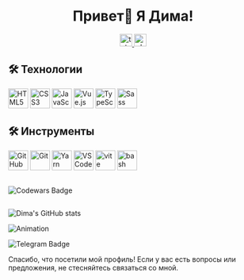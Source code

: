 <h1 align="center">Привет👋 Я Дима!</h1>

<div align="center">
  <a href="https://t.me/biskv" target="_blank">
    <img src="https://img.shields.io/static/v1?message=Telegram&logo=telegram&label=&color=2CA5E0&logoColor=white&labelColor=&style=for-the-badge" height="25" alt="telegram logo"  />
  </a>
    <a href="https://www.vk.com/biskv" target="_blank">
    <img src="https://img.shields.io/static/v1?message=VK&logo=vkontakte&label=&color=FF0000&logoColor=white&labelColor=&style=for-the-badge" height="25" alt="vkontakte logo"  />
  </a>
</div>

## 🛠️ Технологии

<p>
  <img src="https://cdn.jsdelivr.net/gh/devicons/devicon/icons/html5/html5-original.svg" width="40" height="40" alt="HTML5" />
  <img src="https://cdn.jsdelivr.net/gh/devicons/devicon/icons/css3/css3-original.svg" width="40" height="40" alt="CSS3" />
    <img src="https://cdn.jsdelivr.net/gh/devicons/devicon/icons/javascript/javascript-original.svg" width="40" height="40" alt="JavaScript" />
  <img src="https://cdn.jsdelivr.net/gh/devicons/devicon/icons/vuejs/vuejs-original.svg" width="40" height="40" alt="Vue.js" />
  <img src="https://cdn.jsdelivr.net/gh/devicons/devicon/icons/typescript/typescript-original.svg" width="40" height="40" alt="TypeScript" />
  <img src="https://cdn.jsdelivr.net/gh/devicons/devicon/icons/sass/sass-original.svg" width="40" height="40" alt="Sass" />

</p>

## 🛠️ Инструменты

<p>
  <img src="https://cdn.jsdelivr.net/gh/devicons/devicon/icons/github/github-original.svg" width="40" height="40" alt="GitHub" />
  <img src="https://cdn.jsdelivr.net/gh/devicons/devicon/icons/git/git-original.svg" width="40" height="40" alt="Git" />
  <img src="https://cdn.jsdelivr.net/gh/devicons/devicon/icons/yarn/yarn-original.svg" width="40" height="40" alt="Yarn" />
  <img src="https://cdn.jsdelivr.net/gh/devicons/devicon/icons/vscode/vscode-original.svg" width="40" height="40" alt="VS Code" />
    <img src="https://skillicons.dev/icons?i=vite" height="40" alt="vite logo"  />
    <img src="https://cdn.simpleicons.org/gnubash/4EAA25" height="40" alt="bash logo"  />

</p>

##

![Codewars Badge](https://www.codewars.com/users/biskvitonchik/badges/large)

##

![Dima's GitHub stats](https://github-readme-stats.vercel.app/api?username=biskvitonchik&show_icons=true&theme=radical)

![Animation](https://media.giphy.com/media/13HgwGsXF0aiGY/giphy.gif)

![Telegram Badge](https://img.shields.io/badge/Telegram-biskv-2CA5E0?style=flat&logo=telegram&logoColor=white)

Спасибо, что посетили мой профиль! Если у вас есть вопросы или предложения, не стесняйтесь связаться со мной.
